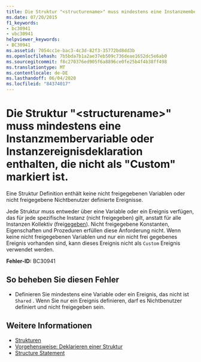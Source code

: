 ```yaml
---
title: Die Struktur "<structurename>" muss mindestens eine Instanzmembervariable oder Instanzereignisdeklaration enthalten, die nicht als "Custom" markiert ist.
ms.date: 07/20/2015
f1_keywords:
- bc30941
- vbc30941
helpviewer_keywords:
- BC30941
ms.assetid: 7054cc1e-bac3-4c3d-82f3-35772bd8dd3b
ms.openlocfilehash: 7b5bda7b1a2ae37eb509c736deae1652dc5e6ab0
ms.sourcegitcommit: f8c270376ed905f6a8896ce0fe25b4f4b38ff498
ms.translationtype: MT
ms.contentlocale: de-DE
ms.lasthandoff: 06/04/2020
ms.locfileid: "84374017"
---
```

# <a name="structure-structurename-must-contain-at-least-one-instance-member-variable-or-at-least-one-instance-event-declaration-not-marked-custom"></a>Die Struktur "\<structurename>" muss mindestens eine Instanzmembervariable oder Instanzereignisdeklaration enthalten, die nicht als "Custom" markiert ist.
Eine Struktur Definition enthält keine nicht freigegebenen Variablen oder nicht freigegebene Nichtbenutzer definierte Ereignisse.  
  
 Jede Struktur muss entweder über eine Variable oder ein Ereignis verfügen, das für jede spezifische Instanz (nicht freigegeben) gilt, anstatt für alle Instanzen Kollektiv (frei[gegeben](../modifiers/shared.md)). Nicht freigegebene Konstanten, Eigenschaften und Prozeduren erfüllen diese Anforderung nicht. Wenn keine nicht freigegebenen Variablen und nur ein nicht frei gegebenes Ereignis vorhanden sind, kann dieses Ereignis nicht als `Custom` Ereignis verwendet werden.  
  
 **Fehler-ID:** BC30941  
  
## <a name="to-correct-this-error"></a>So beheben Sie diesen Fehler  
  
- Definieren Sie mindestens eine Variable oder ein Ereignis, das nicht ist `Shared` . Wenn Sie nur ein Ereignis definieren, darf es Nichtbenutzer definiert und nicht freigegeben sein.  
  
## <a name="see-also"></a>Weitere Informationen

- [Strukturen](../../programming-guide/language-features/data-types/structures.md)
- [Vorgehensweise: Deklarieren einer Struktur](../../programming-guide/language-features/data-types/how-to-declare-a-structure.md)
- [Structure Statement](../statements/structure-statement.md)
